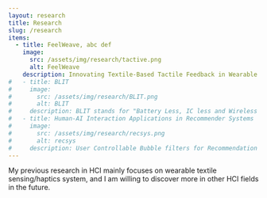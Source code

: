 ```yaml
---
layout: research
title: Research
slug: /research
items:
  - title: FeelWeave, abc def
    image:
      src: /assets/img/research/tactive.png
      alt: FeelWeave
    description: Innovating Textile-Based Tactile Feedback in Wearable Garments. Embed All-textile Haptics with SMA material, Higher Reading Rate with Parallel Computing and more sensitive sensing with Machine Learning in textile sensor system for tactile response and samrt garment shape changing.
#   - title: BLIT
#     image:
#       src: /assets/img/research/BLIT.png
#       alt: BLIT
#     description: BLIT stands for "Battery Less, IC less and Wireless Textile Sensing Interface". A textile sensing interface that eliminates the need for ICs, batteries, and connectors in textiles, using near field electromagnetic coupling for wireless power transfer and data acquisition from textile based multi sensor circuits; Skills: Circuit Analysis and Experiments in Complex Fuctions, sewing programming and manilpulation, textile-related fabrication, 3D Printing, High-Performance Curve Fitting Iteration, Thesis Composition and Review. <a href="https://drive.google.com/file/d/1VV_1cWfDzp1y3XpA_zS_pv6Ar3tqCIlm/view?usp=drive_link">Video<\a> / <a href="https://drive.google.com/file/d/1H3rm3dPR5sSbXpMQpxsNNe30bX5wwezU/view?usp=drive_link">Paper.pdf</a> / <a href="https://github.com/lhl08/BLIT_Vis">Code</a>
#   - title: Human-AI Interaction Applications in Recommender Systems
#     image:
#       src: /assets/img/research/recsys.png
#       alt: recsys
#     description: User Controllable Bubble filters for Recommendation System to eliminate outdated data and redundancy; Dynamic Learning process with user Interaction to reduce unfairness and bias in content recommendation. Contributor of <a href="https://github.com/lhl08/RecStudio">RecStudio</a>, a unified, highly modularized recommendation library based on PyTorch.
---
```


My previous research in HCI mainly focuses on wearable textile sensing/haptics system, and I am willing to discover more in other HCI fields in the future.
<br />
